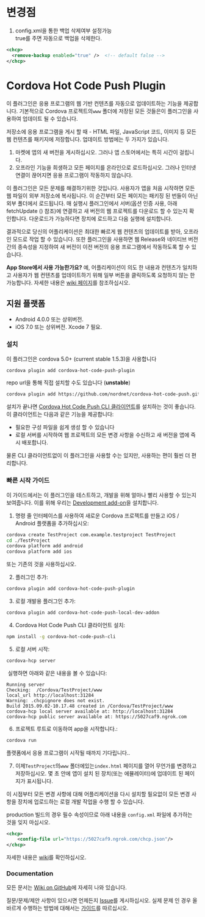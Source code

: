 # 변경점
1. config.xml을 통한 백업 삭제여부 설정가능  
 true를 주면 자동으로 백업을 삭제한다.
```xml
<chcp>
  <remove-backup enabled="true" />  <!-- default false --> 
</chcp>
````

# Cordova Hot Code Push Plugin

이 플러그인은 응용 프로그램의 웹 기반 컨텐츠를 자동으로 업데이트하는 기능을 제공합니다. 
기본적으로 Cordova 프로젝트의`www` 폴더에 저장된 모든 것들은이 플러그인을 사용하여 업데이트 될 수 있습니다.

저장소에 응용 프로그램을 게시 할 때 - HTML 파일, JavaScript 코드, 이미지 등 모든 웹 컨텐츠를 패키지에 저장합니다. 
업데이트 방법에는 두 가지가 있습니다.

1. 마켓에 앱의 새 버전을 게시하십시오. 그러나 앱 스토어에서는 특히 시간이 걸립니다.
2. 오프라인 기능을 희생하고 모든 페이지를 온라인으로 로드하십시오. 그러나 인터넷 연결이 끊어지면 응용 프로그램이 작동하지 않습니다.

이 플러그인은 모든 문제를 해결하기위한 것입니다. 사용자가 앱을 처음 시작하면 모든 웹 파일이 외부 저장소에 복사됩니다. 
이 순간부터 모든 페이지는 패키징 된 번들이 아닌 외부 폴더에서 로드됩니다.
매 실행시 플러그인에서 서버(옵션 인증 사용, 아래 fetchUpdate () 참조)에 연결하고 새 버전의 웹 프로젝트를 다운로드 할 수 있는지 확인합니다.
다운로드가 가능하다면 장치에 로드하고 다음 실행에 설치합니다.

결과적으로 당신의 어플리케이션은 최대한 빠르게 웹 컨텐츠의 업데이트를 받아, 오프라인 모드로 작업 할 수 있습니다.
또한 플러그인을 사용하면 웹 Release와 네이티브 버전 간의 종속성을 지정하여 새 버전이 이전 버전의 응용 프로그램에서 작동하도록 할 수 있습니다.

**App Store에서 사용 가능한가요?** 
예, 어플리케이션이 의도 한 내용과 컨텐츠가 일치하고 사용자가 웹 컨텐츠를 업데이트하기 위해 일부 버튼을 클릭하도록 요청하지 않는 한 가능합니다.
자세한 내용은 [wiki 페이지](https://github.com/nordnet/cordova-hot-code-push/wiki/App-Store-FAQ)를 참조하십시오.

## 지원 플랫폼
- Android 4.0.0 또는 상위버전.
- iOS 7.0 또는 상위버전. Xcode 7 필요.

### 설치

이 플러그인은 cordova 5.0+ (current stable 1.5.3)을 사용합니다

```sh
cordova plugin add cordova-hot-code-push-plugin
```

repo url을 통해 직접 설치할 수도 있습니다 (__unstable__)
```sh
cordova plugin add https://github.com/nordnet/cordova-hot-code-push.git
```


설치가 끝나면 [Cordova Hot Code Push CLI 클라이언트](https://github.com/nordnet/cordova-hot-code-push-cli)를 설치하는 것이 좋습니다.
이 클라이언트는 다음과 같은 기능을 제공합니다:
- 필요한 구성 파일을 쉽게 생성 할 수 있습니다
- 로컬 서버를 시작하여 웹 프로젝트의 모든 변경 사항을 수신하고 새 버전을 앱에 즉시 배포합니다.

물론 CLI 클라이언트없이 이 플러그인을 사용할 수는 있지만, 사용하는 편이 훨씬 더 편리합니다.

### 빠른 시작 가이드

이 가이드에서는 이 플러그인을 테스트하고, 개발을 위해 얼마나 빨리 사용할 수 있는지 보여줍니다.
이를 위해 우리는 [Development add-on](https://github.com/nordnet/cordova-hot-code-push/wiki/Local-Development-Plugin)을 설치합니다.

1. 명령 줄 인터페이스를 사용하여 새로운 Cordova 프로젝트를 만들고 iOS / Android 플랫폼을 추가하십시오:

  ```sh
  cordova create TestProject com.example.testproject TestProject
  cd ./TestProject
  cordova platform add android
  cordova platform add ios
  ```
  또는 기존의 것을 사용하십시오.

2. 플러그인 추가:

  ```sh
  cordova plugin add cordova-hot-code-push-plugin
  ```

3. 로컬 개발용 플러그인 추가:

  ```sh
  cordova plugin add cordova-hot-code-push-local-dev-addon
  ```

4. Cordova Hot Code Push CLI 클라이언트 설치:

  ```sh
  npm install -g cordova-hot-code-push-cli
  ```

5. 로컬 서버 시작:

  ```sh
  cordova-hcp server
  ```

  실행하면 아래와 같은 내용을 볼 수 있습니다:
  ```
  Running server
  Checking:  /Cordova/TestProject/www
  local_url http://localhost:31284
  Warning: .chcpignore does not exist.
  Build 2015.09.02-10.17.48 created in /Cordova/TestProject/www
  cordova-hcp local server available at: http://localhost:31284
  cordova-hcp public server available at: https://5027caf9.ngrok.com
  ```

6. 프로젝트 루트로 이동하여 app을 시작합니다.:

  ```sh
  cordova run
  ```

  플랫폼에서 응용 프로그램이 시작될 때까지 기다립니다..

7. 이제`TestProject`의`www` 폴더에있는`index.html` 페이지를 열어 무언가를 변경하고 저장하십시오. 몇 초 안에 앱이 설치 된 장치(또는 에뮬레이터)에 업데이트 된 페이지가 표시됩니다.

이 시점부터 모든 변경 사항에 대해 어플리케이션을 다시 설치할 필요없이 모든 변경 사항을 장치에 업로드하는 로컬 개발 작업을 수행 할 수 있습니다.

production 빌드의 경우 필수 속성이므로 아래 내용을 `config.xml` 파일에 추가하는 것을 잊지 마십시오.
```xml
<chcp>
    <config-file url="https://5027caf9.ngrok.com/chcp.json"/>
</chcp>
```
자세한 내용은 [wiki](https://github.com/nordnet/cordova-hot-code-push/wiki/Cordova-config-preferences)를 확인하십시오.


### Documentation

모든 문서는 [Wiki on GitHub](https://github.com/nordnet/cordova-hot-code-push/wiki)에 자세히 나와 있습니다.

질문/문제/제안 사항이 있으시면 언제든지 [Issue](https://github.com/nordnet/cordova-hot-code-push/issues)를 게시하십시오.
실제 문제 인 경우 올바르게 수행하는 방법에 대해서는 [가이드](https://github.com/nordnet/cordova-hot-code-push/wiki/Issue-creation-guide)를 따르십시오.

